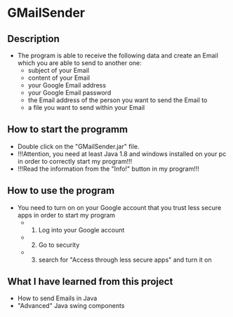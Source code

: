 # GMailSender

## Description

- The program is able to receive the following data and create an Email which you are able to send to another one:
  - subject of your Email
  - content of your Email
  - your Google Email address
  - your Google Email password
  - the Email address of the person you want to send the Email to
  - a file you want to send within your Email

## How to start the programm

- Double click on the "GMailSender.jar" file.
- !!!Attention, you need at least Java 1.8 and windows installed on your pc in order to correctly start my program!!!
- !!!Read the information from the "Info!" button in my program!!!

## How to use the program

- You need to turn on on your Google account that you trust less secure apps in order to start my program
  - 1) Log into your Google account
  - 2) Go to security
  - 3) search for "Access through less secure apps" and turn it on
  
## What I have learned from this project

- How to send Emails in Java
- "Advanced" Java swing components
